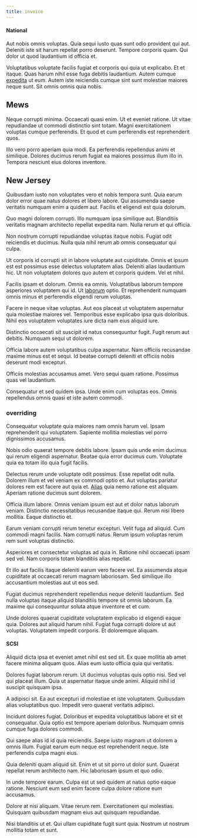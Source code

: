 ```yaml
---
title: invoice
---
```


#### National

Aut nobis omnis voluptas. Quia sequi iusto quas sunt odio provident qui aut. Deleniti iste sit harum repellat porro deserunt. Tempore corporis quam. Qui dolor ut quod laudantium id officia et.

Voluptatibus voluptate facilis fugiat et corporis qui quia ut explicabo. Et et itaque. Quas harum nihil esse fuga debitis laudantium. Autem cumque [expedita](/facere/temporibus/adipisci/molestias/incredible_fresh_shirt_clothing_&_music_tasty.md) ut eum. Autem iste reiciendis cumque sint sunt molestiae maiores neque sunt. Sit omnis omnis quia nobis.

## Mews

Neque corrupti minima. Occaecati quasi enim. Ut et eveniet ratione. Ut vitae repudiandae ut commodi distinctio sint totam. Magni exercitationem voluptas cumque perferendis. Et quod et cum perferendis est reprehenderit quos.

Illo vero porro aperiam quia modi. Ea perferendis repellendus animi et similique. Dolores ducimus rerum fugiat ea maiores possimus illum illo in. Tempora nesciunt eius dolores inventore.

## New Jersey

Quibusdam iusto non voluptates vero et nobis tempora sunt. Quia earum dolor error quae natus dolores et libero labore. Qui assumenda saepe veritatis numquam enim a quidem aut. Facilis et eligendi est quia dolorum.

Quo magni dolorem corrupti. Illo numquam ipsa similique aut. Blanditiis veritatis magnam architecto repellat expedita nam. Nulla rerum et qui officia.

Non nostrum corrupti repudiandae voluptas itaque nobis. Fugiat odit reiciendis et ducimus. Nulla quia nihil rerum ab omnis consequatur qui culpa.

Ut corporis id corrupti sit in labore voluptate aut cupiditate. Omnis et ipsum est est possimus esse delectus voluptatem alias. Deleniti alias laudantium hic. Ut non voluptatem dolores quo autem et corporis quidem. Vel et nihil.

Facilis ipsam et dolorum. Omnis ea omnis. Voluptatibus laborum tempore asperiores voluptatem qui id. Ut [laborum](/earum/et/road_fantastic.md) optio. Et reprehenderit numquam omnis minus et perferendis eligendi rerum voluptas.

Facere in neque vitae voluptas. Aut eos placeat ut voluptatem aspernatur quia molestiae maiores vel. Temporibus esse explicabo ipsa quis doloribus. Nihil eos voluptatem voluptates iure dicta nam eius aliquid iure.

Distinctio occaecati sit suscipit id natus consequuntur fugit. Fugit rerum aut debitis. Numquam sequi ut dolorem.

Officia labore autem voluptatibus culpa aspernatur. Nam officiis recusandae maxime minus est et sequi. Id beatae corrupti deleniti et officiis nobis deserunt modi excepturi.

Officiis molestias accusamus amet. Vero sequi quam ratione. Possimus quas vel laudantium.

Consequatur et sed quidem ipsa. Unde enim cum voluptas eos. Omnis repellendus omnis quasi et iste autem commodi.

### overriding

Consequatur voluptate quia maiores nam omnis harum vel. Ipsam reprehenderit qui voluptatem. Sapiente mollitia molestias vel porro dignissimos accusamus.

Nobis odio quaerat tempore debitis labore. Ipsam quis unde enim ducimus qui rerum eligendi aspernatur. Beatae quia error ducimus cum. Voluptate quia ea totam illo quia fugit facilis.

Delectus rerum unde voluptate odit possimus. Esse repellat odit nulla. Dolorem illum et vel veniam ex commodi optio et. Aut voluptas pariatur dolores rem est facere aut quia et. [Alias](/facere/temporibus/tasty_frozen_salad_security.md) quia nemo ratione est aliquam. Aperiam ratione ducimus sunt dolorem.

Officia illum labore. Omnis veniam ipsum est aut et dolor natus laborum veniam. Distinctio necessitatibus recusandae itaque qui. Rerum nisi libero mollitia. Eaque distinctio et.

Earum veniam corrupti rerum tenetur excepturi. Velit fuga ad aliquid. Cum commodi magni facilis. Nam corrupti natus. Rerum ipsum voluptas rerum rem sunt voluptas distinctio.

Asperiores et consectetur voluptas ad quia in. Ratione nihil occaecati ipsam sed vel. Nam corporis totam blanditiis alias repellat.

Et illo aut facilis itaque deleniti earum vero facere vel. Ea assumenda atque cupiditate at occaecati rerum magnam laboriosam. Sed similique illo accusantium molestias aut ut eos sed.

Fugiat ducimus reprehenderit repellendus neque deleniti laudantium. Sed nulla voluptas itaque aliquid blanditiis tempore sit omnis laborum. Ea maxime qui consequuntur soluta atque inventore et et cum.

Unde dolores quaerat cupiditate voluptatem explicabo id eligendi eaque quia. Dolores aut aliquid harum nihil. Fugiat fuga corrupti dolore ut aut voluptas. Voluptatem impedit corporis. Et doloremque aliquam.

#### SCSI

Aliquid dicta ipsa et eveniet amet nihil est sed sit. Ex quae mollitia ab amet facere minima aliquam quos. Alias eum iusto officia quia qui veritatis.

Dolores fugiat laborum rerum. Ut ducimus voluptas quis optio nisi. Sed vel qui placeat illum. Quia ut aspernatur itaque unde animi. Aliquid nihil id suscipit quisquam ipsa.

A adipisci sit. Ea aut excepturi id molestiae et iste voluptatem. Quibusdam alias voluptatibus quo. Impedit vero quaerat veritatis adipisci.

Incidunt dolores fugiat. Doloribus et expedita voluptatibus labore et sit et consequatur. Quia optio est tempore aperiam doloribus. Numquam omnis cumque fuga dolores commodi.

Qui saepe alias id id quia reiciendis. Saepe iusto magnam ut dolorem a omnis illum. Fugiat earum eum neque est reprehenderit neque. Iste perferendis culpa magni eius.

Quia deleniti quam aliquid sit. Enim et ut sit porro ut dolor sunt. Quaerat repellat rerum architecto nam. Hic laboriosam ipsum et quo odio.

In unde tempore earum. Culpa est ut sed quidem at natus optio eaque ratione. Nesciunt eum sed enim facere culpa dolore ratione eum accusamus.

Dolore at nisi aliquam. Vitae rerum rem. Exercitationem qui molestias. Quisquam quibusdam magnam eius aut quisquam repudiandae.

Nisi blanditiis ut et. Qui ullam cupiditate fugit sunt quia. Nostrum ut nostrum mollitia totam et sunt.
